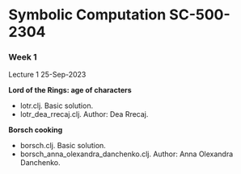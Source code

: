 # Symbolic Computation SC-500-2304

### Week 1 ### 
Lecture 1 25-Sep-2023

**Lord of the Rings: age of characters**
* lotr.clj. Basic solution.
* lotr_dea_rrecaj.clj. Author: Dea Rrecaj.

**Borsch cooking**
* borsch.clj. Basic solution.
* borsch_anna_olexandra_danchenko.clj. Author: Anna Olexandra Danchenko.